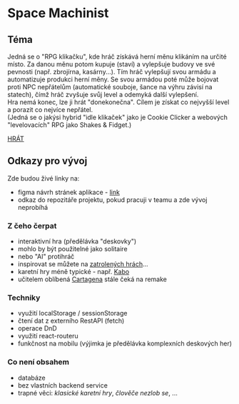 # Space Machinist
## Téma

Jedná se o "RPG klikačku", kde hráč získává herní měnu klikáním na určité místo. Za danou měnu potom kupuje (staví) a vylepšuje budovy ve své pevnosti (např. zbrojírna, kasárny...). Tím hráč vylepšují svou armádu a automatizuje produkci herní měny. Se svou armádou poté může bojovat proti NPC nepřátelům (automatické souboje, šance na výhru závisí na statech), čímž hráč zvyšuje svůj level a odemyká další vylepšení.  
Hra nemá konec, lze ji hrát "donekonečna". Cílem je získat co nejvyšší level a porazit co nejvíce nepřátel.  
(Jedná se o jakýsi hybrid "idle klikaček" jako je Cookie Clicker a webových "levelovacích" RPG jako Shakes & Fidget.)  
  
[HRÁT](pslib-cz.github.io/2023-p3a-mpa-react-project-CernyDavid/)
## Odkazy pro vývoj

Zde budou živé linky na:
- figma návrh stránek aplikace - [link](https://www.figma.com/file/Ud7NXo1EMW25QHoo9L6A27/React-project?type=design&node-id=0-1&mode=design&t=GdXxIi0Gb55nIwbv-0)
- odkaz do repozitáře projektu, pokud pracuji v teamu a zde vývoj neprobíhá

### Z čeho čerpat

- interaktivní hra (předělávka "deskovky")
- mohlo by být použitelné jako solitaire
- nebo "AI" protihráč
- inspirovat se můžete na [zatrolených hrách](https://www.zatrolene-hry.cz/katalog-her/?fType=cat&keyword=&theme=-1&category=-1&minlength=-1&maxlength=-1&localization=6%2C+7%2C+8&min_players=1&max_players=1&age=-1)...
- karetní hry méně typické - např. [Kabo](https://www.zatrolene-hry.cz/spolecenska-hra/kabo-8341/)
- učitelem oblíbená [Cartagena](https://www.zatrolene-hry.cz/spolecenska-hra/cartagena-422/) stále čeká na remake

### Techniky

- využití localStorage / sessionStorage
- čtení dat z externího RestAPI (fetch)
- operace DnD
- využití react-routeru
- funkčnost na mobilu (výjimka je předělávka komplexních deskových her)

### Co není obsahem 

- databáze
- bez vlastních backend service
- trapné věci: *klasické karetní hry*, *člověče nezlob se*, ...
